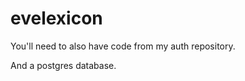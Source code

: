 evelexicon
==========


You'll need to also have code from my auth repository.

And a postgres database.
